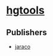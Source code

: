 # [hgtools](https://pypi.org/project/hgtools)



## Publishers
- [jaraco](https://pypi.org/user/jaraco)

